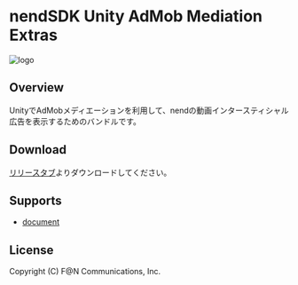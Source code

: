 # nendSDK Unity AdMob Mediation Extras

![logo](https://user-images.githubusercontent.com/9563381/31269103-17daebce-aaba-11e7-9899-742435c4ef20.png)

## Overview

UnityでAdMobメディエーションを利用して、nendの動画インタースティシャル広告を表示するためのバンドルです。

## Download

[リリースタブ](https://github.com/fan-ADN/nendSDK-Unity-AdMobMediation-Extras/releases)よりダウンロードしてください。

## Supports

* [document](https://github.com/fan-ADN/nendSDK-admob-mediation/wiki/AdMobインタースティシャル広告でnendの動画インタースティシャル広告を表示する方法)

## License

Copyright (C) F@N Communications, Inc.
